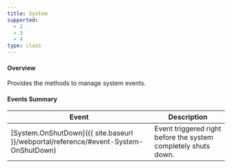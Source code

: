 ```yaml
---
title: System
supported:
  - 2
  - 3
  - 4
type: class
---
```


#### Overview

Provides the methods to manage system events.

#### Events Summary

Event | Description
----|----
[System.OnShutDown]({{ site.baseurl }}/webportal/reference/#event-System-OnShutDown) | Event triggered right before the system completely shuts down.